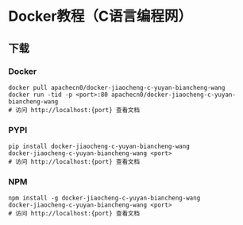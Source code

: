 # Docker教程（C语言编程网）

## 下载

### Docker

```
docker pull apachecn0/docker-jiaocheng-c-yuyan-biancheng-wang
docker run -tid -p <port>:80 apachecn0/docker-jiaocheng-c-yuyan-biancheng-wang
# 访问 http://localhost:{port} 查看文档
```

### PYPI

```
pip install docker-jiaocheng-c-yuyan-biancheng-wang
docker-jiaocheng-c-yuyan-biancheng-wang <port>
# 访问 http://localhost:{port} 查看文档
```

### NPM

```
npm install -g docker-jiaocheng-c-yuyan-biancheng-wang
docker-jiaocheng-c-yuyan-biancheng-wang <port>
# 访问 http://localhost:{port} 查看文档
```